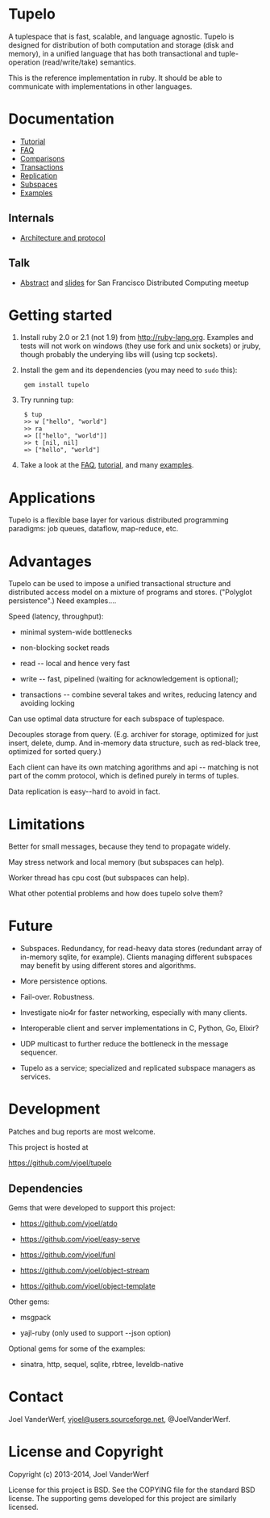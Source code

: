 Tupelo
==

A tuplespace that is fast, scalable, and language agnostic. Tupelo is designed for distribution of both computation and storage (disk and memory), in a unified language that has both transactional and tuple-operation (read/write/take) semantics.

This is the reference implementation in ruby. It should be able to communicate with implementations in other languages.

Documentation
============

* [Tutorial](doc/tutorial.md)
* [FAQ](doc/faq.md)
* [Comparisons](doc/compare.md)
* [Transactions](doc/transactions.md)
* [Replication](doc/replication.md)
* [Subspaces](doc/subspace.md)
* [Examples](example/)

Internals
---------
* [Architecture and protocol](doc/arch.md)

Talk
----
* [Abstract](sfdc.md) and [slides](doc/sfdc.pdf) for San Francisco Distributed Computing meetup

Getting started
==========

1. Install ruby 2.0 or 2.1 (not 1.9) from http://ruby-lang.org. Examples and tests will not work on windows (they use fork and unix sockets) or jruby, though probably the underying libs will (using tcp sockets).

2. Install the gem and its dependencies (you may need to `sudo` this):

        gem install tupelo

3. Try running tup:

        $ tup
        >> w ["hello", "world"]
        >> ra
        => [["hello", "world"]]
        >> t [nil, nil]
        => ["hello", "world"]

4. Take a look at the [FAQ](doc/faq.md), [tutorial](doc/tutorial.md), and many [examples](example/).


Applications
=======

Tupelo is a flexible base layer for various distributed programming paradigms: job queues, dataflow, map-reduce, etc.



Advantages
==========

Tupelo can be used to impose a unified transactional structure and distributed access model on a mixture of programs and stores. ("Polyglot persistence".) Need examples....

Speed (latency, throughput):

* minimal system-wide bottlenecks

* non-blocking socket reads

* read -- local and hence very fast

* write -- fast, pipelined (waiting for acknowledgement is optional);  

* transactions -- combine several takes and writes, reducing latency and avoiding locking

Can use optimal data structure for each subspace of tuplespace.

Decouples storage from query. (E.g. archiver for storage, optimized for just insert, delete, dump. And in-memory data structure, such as red-black tree, optimized for sorted query.)

Each client can have its own matching agorithms and api -- matching is not part of the comm protocol, which is defined purely in terms of tuples.

Data replication is easy--hard to avoid in fact.

Limitations
===========

Better for small messages, because they tend to propagate widely.

May stress network and local memory (but subspaces can help).

Worker thread has cpu cost (but subspaces can help).

What other potential problems and how does tupelo solve them?


Future
======

- Subspaces. Redundancy, for read-heavy data stores (redundant array of in-memory sqlite, for example). Clients managing different subspaces may benefit by using different stores and algorithms.

- More persistence options.

- Fail-over. Robustness.

- Investigate nio4r for faster networking, especially with many clients.

- Interoperable client and server implementations in C, Python, Go, Elixir?

- UDP multicast to further reduce the bottleneck in the message sequencer.

- Tupelo as a service; specialized and replicated subspace managers as services.


Development
===========

Patches and bug reports are most welcome.

This project is hosted at

https://github.com/vjoel/tupelo

Dependencies
------------

Gems that were developed to support this project:

* https://github.com/vjoel/atdo

* https://github.com/vjoel/easy-serve

* https://github.com/vjoel/funl

* https://github.com/vjoel/object-stream

* https://github.com/vjoel/object-template

Other gems:

* msgpack

* yajl-ruby (only used to support --json option)

Optional gems for some of the examples:

* sinatra, http, sequel, sqlite, rbtree, leveldb-native

Contact
=======

Joel VanderWerf, vjoel@users.sourceforge.net, @JoelVanderWerf.

License and Copyright
========

Copyright (c) 2013-2014, Joel VanderWerf

License for this project is BSD. See the COPYING file for the standard BSD license. The supporting gems developed for this project are similarly licensed.
